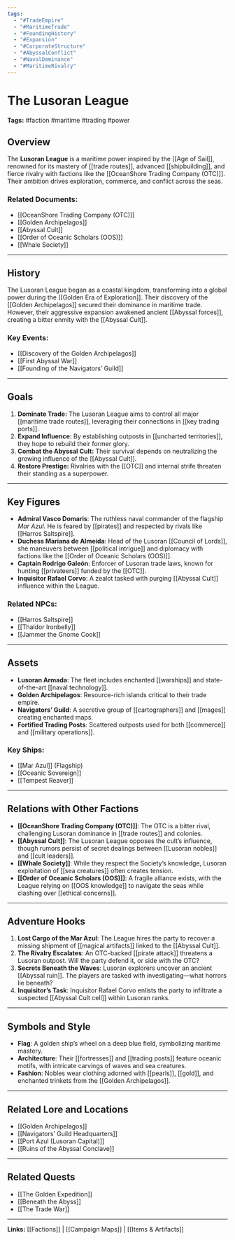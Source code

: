 ```yaml
---
tags:
  - "#TradeEmpire"
  - "#MaritimeTrade"
  - "#FoundingHistory"
  - "#Expansion"
  - "#CorporateStructure"
  - "#AbyssalConflict"
  - "#NavalDominance"
  - "#MaritimeRivalry"
---
```

# The Lusoran League
**Tags:** #faction #maritime #trading #power

## Overview
The **Lusoran League** is a maritime power inspired by the [[Age of Sail]], renowned for its mastery of [[trade routes]], advanced [[shipbuilding]], and fierce rivalry with factions like the [[OceanShore Trading Company (OTC)]]. Their ambition drives exploration, commerce, and conflict across the seas.

### Related Documents:
- [[OceanShore Trading Company (OTC)]]
- [[Golden Archipelagos]]
- [[Abyssal Cult]]
- [[Order of Oceanic Scholars (OOS)]]
- [[Whale Society]]

---

## History
The Lusoran League began as a coastal kingdom, transforming into a global power during the [[Golden Era of Exploration]]. Their discovery of the [[Golden Archipelagos]] secured their dominance in maritime trade. However, their aggressive expansion awakened ancient [[Abyssal forces]], creating a bitter enmity with the [[Abyssal Cult]].

### Key Events:
- [[Discovery of the Golden Archipelagos]]
- [[First Abyssal War]]
- [[Founding of the Navigators’ Guild]]

---

## Goals
1. **Dominate Trade:** The Lusoran League aims to control all major [[maritime trade routes]], leveraging their connections in [[key trading ports]].
2. **Expand Influence:** By establishing outposts in [[uncharted territories]], they hope to rebuild their former glory.
3. **Combat the Abyssal Cult:** Their survival depends on neutralizing the growing influence of the [[Abyssal Cult]].
4. **Restore Prestige:** Rivalries with the [[OTC]] and internal strife threaten their standing as a superpower.

---

## Key Figures
- **Admiral Vasco Domaris**: The ruthless naval commander of the flagship *Mar Azul*. He is feared by [[pirates]] and respected by rivals like [[Harros Saltspire]].
- **Duchess Mariana de Almeida**: Head of the Lusoran [[Council of Lords]], she maneuvers between [[political intrigue]] and diplomacy with factions like the [[Order of Oceanic Scholars (OOS)]].
- **Captain Rodrigo Galeón**: Enforcer of Lusoran trade laws, known for hunting [[privateers]] funded by the [[OTC]].
- **Inquisitor Rafael Corvo**: A zealot tasked with purging [[Abyssal Cult]] influence within the League.

### Related NPCs:
- [[Harros Saltspire]]
- [[Thaldor Ironbelly]]
- [[Jammer the Gnome Cook]]

---

## Assets
- **Lusoran Armada**: The fleet includes enchanted [[warships]] and state-of-the-art [[naval technology]].
- **Golden Archipelagos**: Resource-rich islands critical to their trade empire.
- **Navigators’ Guild**: A secretive group of [[cartographers]] and [[mages]] creating enchanted maps.
- **Fortified Trading Posts**: Scattered outposts used for both [[commerce]] and [[military operations]].

### Key Ships:
- [[Mar Azul]] (Flagship)
- [[Oceanic Sovereign]]
- [[Tempest Reaver]]

---

## Relations with Other Factions
- **[[OceanShore Trading Company (OTC)]]**: The OTC is a bitter rival, challenging Lusoran dominance in [[trade routes]] and colonies.
- **[[Abyssal Cult]]**: The Lusoran League opposes the cult’s influence, though rumors persist of secret dealings between [[Lusoran nobles]] and [[cult leaders]].
- **[[Whale Society]]**: While they respect the Society’s knowledge, Lusoran exploitation of [[sea creatures]] often creates tension.
- **[[Order of Oceanic Scholars (OOS)]]**: A fragile alliance exists, with the League relying on [[OOS knowledge]] to navigate the seas while clashing over [[ethical concerns]].

---

## Adventure Hooks
1. **Lost Cargo of the Mar Azul**: The League hires the party to recover a missing shipment of [[magical artifacts]] linked to the [[Abyssal Cult]].
2. **The Rivalry Escalates**: An OTC-backed [[pirate attack]] threatens a Lusoran outpost. Will the party defend it, or side with the OTC?
3. **Secrets Beneath the Waves**: Lusoran explorers uncover an ancient [[Abyssal ruin]]. The players are tasked with investigating—what horrors lie beneath?
4. **Inquisitor’s Task**: Inquisitor Rafael Corvo enlists the party to infiltrate a suspected [[Abyssal Cult cell]] within Lusoran ranks.

---

## Symbols and Style
- **Flag**: A golden ship’s wheel on a deep blue field, symbolizing maritime mastery.
- **Architecture**: Their [[fortresses]] and [[trading posts]] feature oceanic motifs, with intricate carvings of waves and sea creatures.
- **Fashion**: Nobles wear clothing adorned with [[pearls]], [[gold]], and enchanted trinkets from the [[Golden Archipelagos]].

---

## Related Lore and Locations
- [[Golden Archipelagos]]
- [[Navigators’ Guild Headquarters]]
- [[Port Azul (Lusoran Capital)]]
- [[Ruins of the Abyssal Conclave]]

---

## Related Quests
- [[The Golden Expedition]]
- [[Beneath the Abyss]]
- [[The Trade War]]

---

**Links:** [[Factions]] | [[Campaign Maps]] | [[Items & Artifacts]]

